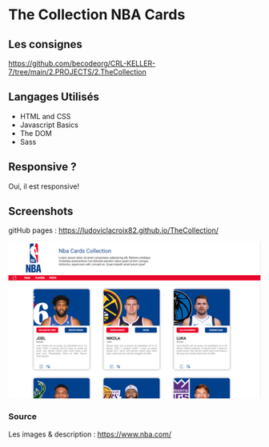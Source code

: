 # The Collection NBA Cards

## Les consignes

<a href="https://github.com/becodeorg/CRL-KELLER-7/tree/main/2.PROJECTS/2.TheCollection">https://github.com/becodeorg/CRL-KELLER-7/tree/main/2.PROJECTS/2.TheCollection</a>

## Langages Utilisés

- HTML and CSS
- Javascript Basics
- The DOM
- Sass


## Responsive ?

Oui, il est responsive!


## Screenshots

gitHub pages : <a href="https://ludoviclacroix82.github.io/TheCollection/">https://ludoviclacroix82.github.io/TheCollection/</a>

<img src="projetCapture.png">

### Source

Les images & description : <a href="https://www.nba.com/">https://www.nba.com/</a>
